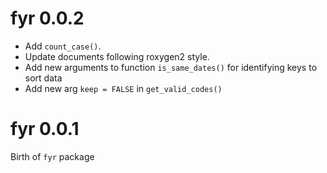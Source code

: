# fyr 0.0.2

- Add `count_case()`.
- Update documents following roxygen2 style.
- Add new arguments to function `is_same_dates()` for identifying keys to sort data
- Add new arg `keep = FALSE` in `get_valid_codes()`

# fyr 0.0.1

Birth of `fyr` package
